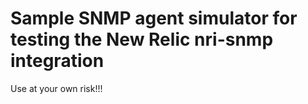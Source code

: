 # Sample SNMP agent simulator for testing the New Relic nri-snmp integration

Use at your own risk!!!
